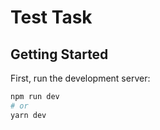 # Test Task

## Getting Started

First, run the development server:

```bash
npm run dev
# or
yarn dev
```
